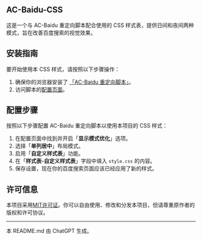 ## AC-Baidu-CSS
这是一个与 AC-Baidu 重定向脚本配合使用的 CSS 样式表，提供日间和夜间两种模式，旨在改善百度搜索的视觉效果。

## 安装指南

要开始使用本 CSS 样式，请按照以下步骤操作：

1. 确保你的浏览器安装了 [「AC-Baidu 重定向脚本」](https://ac-Baidu.90dao.com/)。
2. 访问脚本的[配置页面](https://ac-baidu.90dao.com/pages/custom/#baidu)。

## 配置步骤

按照以下步骤配置 AC-Baidu 重定向脚本以使用本项目的 CSS 样式：

1. 在配置页面中找到并开启「**显示模式优化**」选项。
2. 选择「**单列居中**」布局模式。
3. 启用「**自定义样式表**」功能。
4. 在「**样式表-自定义样式表**」字段中填入 `style.css` 的内容。
5. 保存设置，现在你的百度搜索页面应该已经应用了新的样式。

## 许可信息
本项目采用[MIT许可证](LICENSE)。你可以自由使用、修改和分发本项目，但请尊重原作者的版权和许可协议。

---

本 README.md 由 ChatGPT 生成。
